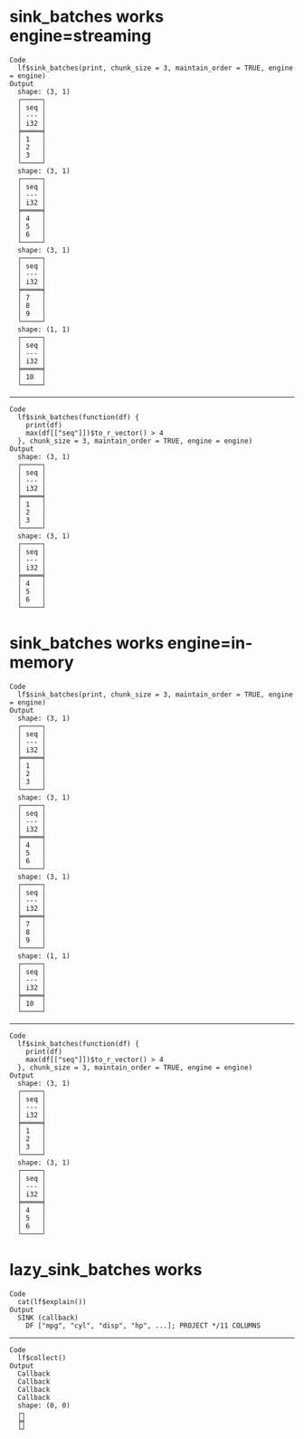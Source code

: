# sink_batches works engine=streaming

    Code
      lf$sink_batches(print, chunk_size = 3, maintain_order = TRUE, engine = engine)
    Output
      shape: (3, 1)
      ┌─────┐
      │ seq │
      │ --- │
      │ i32 │
      ╞═════╡
      │ 1   │
      │ 2   │
      │ 3   │
      └─────┘
      shape: (3, 1)
      ┌─────┐
      │ seq │
      │ --- │
      │ i32 │
      ╞═════╡
      │ 4   │
      │ 5   │
      │ 6   │
      └─────┘
      shape: (3, 1)
      ┌─────┐
      │ seq │
      │ --- │
      │ i32 │
      ╞═════╡
      │ 7   │
      │ 8   │
      │ 9   │
      └─────┘
      shape: (1, 1)
      ┌─────┐
      │ seq │
      │ --- │
      │ i32 │
      ╞═════╡
      │ 10  │
      └─────┘

---

    Code
      lf$sink_batches(function(df) {
        print(df)
        max(df[["seq"]])$to_r_vector() > 4
      }, chunk_size = 3, maintain_order = TRUE, engine = engine)
    Output
      shape: (3, 1)
      ┌─────┐
      │ seq │
      │ --- │
      │ i32 │
      ╞═════╡
      │ 1   │
      │ 2   │
      │ 3   │
      └─────┘
      shape: (3, 1)
      ┌─────┐
      │ seq │
      │ --- │
      │ i32 │
      ╞═════╡
      │ 4   │
      │ 5   │
      │ 6   │
      └─────┘

# sink_batches works engine=in-memory

    Code
      lf$sink_batches(print, chunk_size = 3, maintain_order = TRUE, engine = engine)
    Output
      shape: (3, 1)
      ┌─────┐
      │ seq │
      │ --- │
      │ i32 │
      ╞═════╡
      │ 1   │
      │ 2   │
      │ 3   │
      └─────┘
      shape: (3, 1)
      ┌─────┐
      │ seq │
      │ --- │
      │ i32 │
      ╞═════╡
      │ 4   │
      │ 5   │
      │ 6   │
      └─────┘
      shape: (3, 1)
      ┌─────┐
      │ seq │
      │ --- │
      │ i32 │
      ╞═════╡
      │ 7   │
      │ 8   │
      │ 9   │
      └─────┘
      shape: (1, 1)
      ┌─────┐
      │ seq │
      │ --- │
      │ i32 │
      ╞═════╡
      │ 10  │
      └─────┘

---

    Code
      lf$sink_batches(function(df) {
        print(df)
        max(df[["seq"]])$to_r_vector() > 4
      }, chunk_size = 3, maintain_order = TRUE, engine = engine)
    Output
      shape: (3, 1)
      ┌─────┐
      │ seq │
      │ --- │
      │ i32 │
      ╞═════╡
      │ 1   │
      │ 2   │
      │ 3   │
      └─────┘
      shape: (3, 1)
      ┌─────┐
      │ seq │
      │ --- │
      │ i32 │
      ╞═════╡
      │ 4   │
      │ 5   │
      │ 6   │
      └─────┘

# lazy_sink_batches works

    Code
      cat(lf$explain())
    Output
      SINK (callback)
        DF ["mpg", "cyl", "disp", "hp", ...]; PROJECT */11 COLUMNS

---

    Code
      lf$collect()
    Output
      Callback
      Callback
      Callback
      Callback
      shape: (0, 0)
      ┌┐
      ╞╡
      └┘

